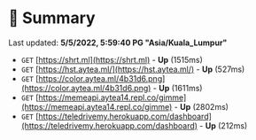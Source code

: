 # 📖 Summary
Last updated: **5/5/2022, 5:59:40 PG "Asia/Kuala_Lumpur"**

- `GET` [https://shrt.ml](https://shrt.ml) - **Up** (1515ms)
- `GET` [https://hst.aytea.ml/](https://hst.aytea.ml/) - **Up** (527ms)
- `GET` [https://color.aytea.ml/4b31d6.png](https://color.aytea.ml/4b31d6.png) - **Up** (1611ms)
- `GET` [https://memeapi.aytea14.repl.co/gimme](https://memeapi.aytea14.repl.co/gimme) - **Up** (2802ms)
- `GET` [https://teledrivemy.herokuapp.com/dashboard](https://teledrivemy.herokuapp.com/dashboard) - **Up** (212ms)
